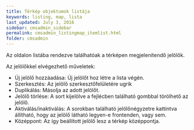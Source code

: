 ```yaml
---
title: Térkép objektumok listája
keywords: listing, map, lista
last_updated: July 3, 2016
sidebar: cmsadmin_sidebar
permalink: cmsadmin_listingmap_itemlist.html
folder: cmsadmin
---
```


Az oldalon listába rendezve találhatóak a térképen megjelenítendő jelölők.

Az jelölőkkel elvégezhető műveletek:

* Új jelölő hozzáadása: Új jelölőt hoz létre a lista végén.
* Szerkesztés: Az jelölő szerkesztőfelületére ugrik
* Duplikálás: Másolja az adott jelölőt.
* Jelölő törlése: A sort kijelölve a fejlécben található gombbal törölhető az jelölő.
* Aktiválás/inaktiválás: A sorokban található jelölőnégyzetre kattintva állítható, hogy az jelölő látható legyen-e frontenden, vagy sem.
* Középpont: Az így beállított jelölő lesz a térkép középpontja.
